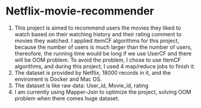 # Netflix-movie-recommender


1. This project is aimed to recommend users the movies they liked to watch based on their watching history and their rating comment to movies they watched. I applied itemCF algorithms for this project, because the number of users is much larger than the number of users, thereofore, the running time would be long if we use UserCF and there will be OOM problem. To avoid the problem, I chose to use ItemCF algorithms, and during this project, I used 4 map/reduce jobs to finish it. 
2. The dataset is provided by Netflix, 18000 records in it, and the enviroment is Docker and Mac OS.
3. The dataset is like raw data:  User_id, Movie_id, rating
4. I am currently using Mapper-Join to optimize the project, solving OOM problem when there comes huge dataset.
